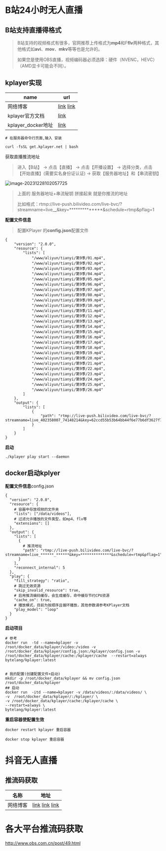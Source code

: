 # B站24小时无人直播

## B站支持直播得格式

> B站支持的视频格式有很多，官网推荐上传格式为**mp4**和F**flv**两种格式，其他格式如**avi**、**mov**、**mkv**等等也是允许的。
>
> 如果您是使用OBS直播，视频编码器必须选择：硬件（NVENC，HEVC）（AMD显卡可能会不同）。

## kplayer实现

| name               | url                                                          |
| ------------------ | ------------------------------------------------------------ |
| 网络博客           | [link](https://www.bilibili.com/read/cv23932834/#:~:text=%E9%A6%96%E5%85%88%E6%89%93%E5%BC%80%E4%B8%AAb%E7%AB%99%E6%88%91%E7%9A%84%E7%9B%B4%E6%92%AD%EF%BC%8C%E5%B0%86%E8%87%AA%E5%B7%B1%E7%9A%84%E6%9C%8D%E5%8A%A1%E5%99%A8%E5%9C%B0%E5%9D%80%E5%92%8C%E4%B8%B2%E6%B5%81%E5%AF%86%E9%92%A5%E5%A4%8D%E5%88%B6%E4%B8%8B%E6%9D%A5%20%E4%B8%A4%E4%B8%AA%E5%9C%B0%E5%9D%80%E6%8B%BC%E6%8E%A5%E8%B5%B7%E6%9D%A5,%E7%BA%A2%E8%89%B2%E5%88%92%E7%BA%BF%E9%83%A8%E5%88%86%E9%9C%80%E8%A6%81%E4%BF%AE%E6%94%B9%EF%BC%8C%E5%B0%86%E8%87%AA%E5%B7%B1b%E7%AB%99%E7%9A%84%E6%9C%8D%E5%8A%A1%E5%99%A8%E5%9C%B0%E5%9D%80%E5%92%8C%E4%B8%B2%E6%B5%81%E5%AF%86%E9%92%A5%E5%A4%8D%E5%88%B6%E5%88%B0%E8%84%9A%E6%9C%AC%E4%B8%AD%EF%BC%8C%E5%90%8C%E6%97%B6%E4%BF%AE%E6%94%B9%E8%A7%86%E9%A2%91%E7%9A%84%E5%90%8D%E7%A7%B0%20%E8%BE%93%E5%85%A5%E4%B8%8A%E4%BC%A0%E7%9A%84%E8%A7%86%E9%A2%91%E5%90%8D%E7%A7%B0%E5%92%8C%E6%8E%A8%E6%B5%81%E5%9C%B0%E5%9D%80%20%E4%BF%AE%E6%94%B9%E5%90%8E%E4%BF%9D%E5%AD%98%EF%BC%8C%E5%B9%B6%E4%B8%94%E9%80%9A%E8%BF%87fz%E4%B8%8A%E4%BC%A0%E8%87%B3kplayer%E6%96%87%E4%BB%B6%E5%A4%B9%E5%86%85)  [link](https://www.bilibili.com/read/cv27554887/?from=search&spm_id_from=333.337.0.0) |
| kplayer官方文档    | [link](https://docs.kplayer.net/v0.5.8/)                     |
| kplayer_docker地址 | [link](https://hub.docker.com/r/bytelang/kplayer)            |



```shell
# 在服务器命令行页面,输入 安装

curl -fsSL get.kplayer.net | bash
```

获取直播推流地址 

> 进入【B站】 -> 点击【直播】 -> 点击【开播设置】 -> 选择分类，点击【开始直播】(需要实名身份证认证) -> 获取【服务器地址】和【串流密钥】

![image-20231228102057725](https://gitee.com/yaolliuyang/blogImages/raw/master/blogImages/image-20231228102057725.png)

> 上面的 服务器地址+串流秘钥 拼接起来 就是你推流的地址
>
> 比如格式：rtmp://live-push.bilivideo.com/live-bvc/?streamname=live_******_******&key=**************&schedule=rtmp&pflag=1 

**配置文件信息**

>  配置KPlayer 的**config.json**配置文件

```shell
{
    "version": "2.0.0",
    "resource": {
        "lists": [
            "/www/aliyun/tianyi/第9季/01.mp4",
            "/www/aliyun/tianyi/第9季/02.mp4",
            "/www/aliyun/tianyi/第9季/03.mp4",
            "/www/aliyun/tianyi/第9季/04.mp4",
            "/www/aliyun/tianyi/第9季/05.mp4",
            "/www/aliyun/tianyi/第9季/06.mp4",
            "/www/aliyun/tianyi/第9季/07.mp4",
            "/www/aliyun/tianyi/第9季/08.mp4",
            "/www/aliyun/tianyi/第9季/09.mp4",
            "/www/aliyun/tianyi/第9季/10.mp4",
            "/www/aliyun/tianyi/第9季/11.mp4",
            "/www/aliyun/tianyi/第9季/12.mp4",
            "/www/aliyun/tianyi/第9季/13.mp4",
            "/www/aliyun/tianyi/第9季/14.mp4",
            "/www/aliyun/tianyi/第9季/15.mp4",
            "/www/aliyun/tianyi/第9季/16.mp4",
            "/www/aliyun/tianyi/第9季/17.mp4",
            "/www/aliyun/tianyi/第9季/18.mp4",
            "/www/aliyun/tianyi/第9季/19.mp4",
            "/www/aliyun/tianyi/第9季/20.mp4",
            "/www/aliyun/tianyi/第9季/21.mp4",
            "/www/aliyun/tianyi/第9季/22.mp4",
            "/www/aliyun/tianyi/第9季/23.mp4",
            "/www/aliyun/tianyi/第9季/24.mp4",
            "/www/aliyun/tianyi/第9季/25.mp4",
            "/www/aliyun/tianyi/第9季/26.mp4"
        ]
    },
    "output": {
        "lists": [
            {
                "path": "rtmp://live-push.bilivideo.com/live-bvc/?streamname=live_402358007_74148214&key=62ccd55b53b64bb44f6e77b6df3627f7&schedule=rtmp&pflag=1"
            }
        ]
    }
}

```



**启动**

```shell
./kplayer play start --daemon
```

##  docker启动kplyer

**配置文件信息**config.json

```shell
{
  "version": "2.0.0",
  "resource": {
    # 容器中存放视频的文件夹
    "lists": ["/data/videos"],
    # 过滤允许播放的文件类型，如mp4、flv等
    "extensions": []
  },
  "output": {
    "lists": [
      {
        # 推流地址
        "path": "rtmp://live-push.bilivideo.com/live-bvc/?streamname=live_******_******&key=**************&schedule=rtmp&pflag=1"
      }
    ],
    "reconnect_internal": 5
  },
  "play": {
    "fill_strategy": "ratio",
    # 跳过无效资源
    "skip_invalid_resource": true,
    # 启用推流编码缓存，会生成缓存，命中缓存节约CPU资源
    "cache_on": true,
    # 播放模式，目前为按顺序且循环播放，其他参数请参考KPlayer文档
    "play_model": "loop"
  }
} 
```

**启动项目**

```shell
# 参考
docker run  -td --name=kplayer -v /root/docker_data/kplayer/video:/video -v  /root/docker_data/kplayer/config.json:/kplayer/config.json -v /root/docker_data/kplayer/cache:/kplayer/cache  --restart=always  bytelang/kplayer:latest 


# 我的配置(创建配置文件+启动)
mkdir -p /root/docker_data/kplayer && mv config.json  /root/docker_data/kplayer
## 启动
docker run  -itd --name=kplayer -v /data/videos/:/data/videos/ \
-v  /root/docker_data/kplayer/:/kplayer/ \
-v /root/docker_data/kplayer/cache:/kplayer/cache \
--restart=always \
bytelang/kplayer:latest 
```

**重启容器使配置生效**

```shell
docker restart kplayer 重启容器

docker stop kplayer 重启容器 
```

#  抖音无人直播

## 推流码获取

| 名称     | 地址                                                         |
| -------- | ------------------------------------------------------------ |
| 网络博客 | [link](https://blog.csdn.net/qq_31949853/article/details/111410370#:~:text=1%E3%80%81%E4%B8%8B%E8%BD%BD%E5%B7%A5%E5%85%B7%EF%BC%88%20http%3A%2F%2Flive-tool.9nys.com%3A8083%2Fdy_tool.exe%20%EF%BC%89,2%E3%80%81%E7%99%BB%E5%BD%95%EF%BC%8C%E6%89%93%E5%BC%80%E6%8A%96%E9%9F%B3app%EF%BC%8C%E6%89%AB%E7%A0%81%E7%99%BB%E5%BD%95%203%E3%80%81%E5%9C%A8%E6%89%8B%E6%9C%BA%E7%AB%AF%E6%88%96%E7%9B%B4%E6%92%AD%E4%BC%B4%E4%BE%A3%E8%BF%9B%E8%A1%8C%E5%BC%80%E6%92%AD%EF%BC%88%E6%B3%A8%E6%84%8F%E6%89%8B%E6%9C%BA%E7%AB%AF%E4%B8%80%E5%AE%9A%E9%80%89%E6%8B%A9%E5%BD%95%E5%B1%8F%EF%BC%89%204%E3%80%81%E7%82%B9%E5%87%BB%22%E8%8E%B7%E5%8F%96%E6%8E%A8%E6%B5%81%22%E6%8C%89%E9%92%AE%EF%BC%8C%E8%8E%B7%E5%8F%96%E6%8E%A8%E6%B5%81%E5%9C%B0%E5%9D%80)  [link](https://www.modou.tv/?p=1719)  [link](https://www.zhihu.com/question/457592208) |

# 各大平台推流码获取

http://www.obs.com.cn/post/49.html